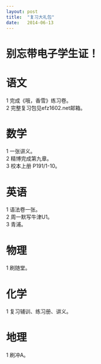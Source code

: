 ```yaml
---
layout: post
title:  "复习大礼包"
date:   2014-06-13
---
```


别忘带电子学生证！
====

语文
====
1 完成《哦，香雪》练习卷。   
2 完整复习包见efz1602.net邮箱。  

数学
====
1 一张讲义。   
2 精博完成第九章。  
3 校本上册 P191/1-10。  

英语
====
1 语法卷一张。  
2 周一默写牛津U1。  
3 青浦。  

物理
====
1 刷随堂。  

化学
====
1 复习辅训、练习册、讲义。  

地理
====
1 刷冲A。  